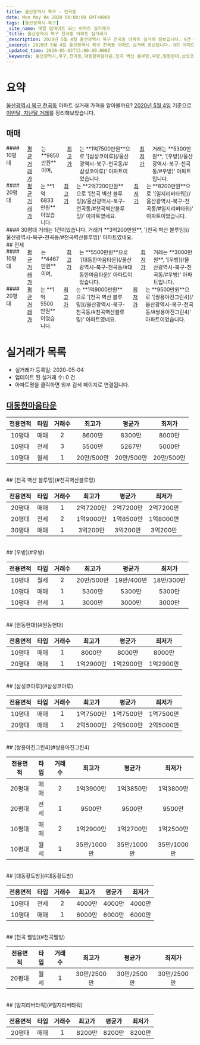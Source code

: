 ```yaml
---
title: 울산광역시 북구 - 천곡동
date: Mon May 04 2020 00:00:00 GMT+0900
tags: [울산광역시-북구]
_site_name: 매일 업데이트 되는 아파트 실거래가
_title: 울산광역시 북구 천곡동 아파트 실거래가
_description: 2020년 5월 4일 울산광역시 북구 천곡동 아파트 실거래 정보입니다. 9건 아파트 정보가 있습니다.
_excerpt: 2020년 5월 4일 울산광역시 북구 천곡동 아파트 실거래 정보입니다. 9건 아파트 정보가 있습니다.
_updated_time: 2020-05-03T15:00:00.000Z
_keywords: 울산광역시,북구,천곡동,대동한마음타운,천곡 벽산 블루밍,우방,원동현대,삼성코아루,쌍용아진그린4,대동황토방,천곡 웰빙,일지리버타워
---
```





# 요약
<ins>울산광역시 북구 천곡동</ins> 아파트 실거래 가격을 알아볼까요? <ins>2020년 5월 4일</ins> 기준으로 <ins>이번달, 지난달 거래</ins>를 정리해보았습니다.

## 매매
<div class="container">
<div class="six columns" markdown="1">
#### 10평대
<ins>평균 거래가</ins>는 **9850만원**이며, <ins>최고가</ins>는 **1억7500만원**으로 '[삼성코아루](/울산광역시-북구-천곡동/#삼성코아루)' 아파트이었습니다. <ins>최저가</ins> 거래는 **5300만원**, '[우방](/울산광역시-북구-천곡동/#우방)' 아파트입니다.
</div>
<div class="six columns" markdown="1">
#### 20평대
<ins>평균 거래가</ins>는 **1억6833만원**이었습니다. <ins>최고가</ins>는 **2억7200만원**으로 '[천곡 벽산 블루밍](/울산광역시-북구-천곡동/#천곡벽산블루밍)' 아파트였네요. <ins>최저가</ins>는 **8200만원**으로 '[일지리버타워](/울산광역시-북구-천곡동/#일지리버타워)' 아파트이었습니다.
</div>
</div>
<div class="container">
<div class="twelve columns" markdown="1">
#### 30평대
거래는 1건이었습니다. 거래가 **3억200만원**, '[천곡 벽산 블루밍](/울산광역시-북구-천곡동/#천곡벽산블루밍)' 아파트였네요.
</div>
</div>
## 전세
<div class="container">
<div class="six columns" markdown="1">
#### 10평대
<ins>평균 거래가</ins>는 **4467만원**이며, <ins>최고가</ins>는 **5500만원**으로 '[대동한마음타운](/울산광역시-북구-천곡동/#대동한마음타운)' 아파트이었습니다. <ins>최저가</ins> 거래는 **3000만원**, '[우방](/울산광역시-북구-천곡동/#우방)' 아파트입니다.
</div>
<div class="six columns" markdown="1">
#### 20평대
<ins>평균 거래가</ins>는 **1억5500만원**이었습니다. <ins>최고가</ins>는 **1억9000만원**으로 '[천곡 벽산 블루밍](/울산광역시-북구-천곡동/#천곡벽산블루밍)' 아파트였네요. <ins>최저가</ins>는 **9500만원**으로 '[쌍용아진그린4](/울산광역시-북구-천곡동/#쌍용아진그린4)' 아파트이었습니다.
</div>
</div>



# 실거래가 목록
- 실거래가 등록일: 2020-05-04
- 업데이트 된 실거래 수: 0 건
- 아파트명을 클릭하면 외부 검색 페이지로 연결됩니다.

## [대동한마음타운](#대동한마음타운)

|전용면적|타입|거래수|최고가|평균가|최저가|
|:---:|:---:|:---:|:---:|:---:|:---:|
|10평대|<span class="deal-type-1">매매</span>|2|8600만|8300만|8000만|
|10평대|<span class="deal-type-2">전세</span>|3|5500만|5267만|5000만|
|10평대|<span class="deal-type-3">월세</span>|1|20만/500만|20만/500만|20만/500만|

<br/>
## [천곡 벽산 블루밍](#천곡벽산블루밍)

|전용면적|타입|거래수|최고가|평균가|최저가|
|:---:|:---:|:---:|:---:|:---:|:---:|
|20평대|<span class="deal-type-1">매매</span>|1|2억7200만|2억7200만|2억7200만|
|20평대|<span class="deal-type-2">전세</span>|2|1억9000만|1억8500만|1억8000만|
|30평대|<span class="deal-type-1">매매</span>|1|3억200만|3억200만|3억200만|

<br/>
## [우방](#우방)

|전용면적|타입|거래수|최고가|평균가|최저가|
|:---:|:---:|:---:|:---:|:---:|:---:|
|10평대|<span class="deal-type-3">월세</span>|2|20만/500만|19만/400만|18만/300만|
|10평대|<span class="deal-type-1">매매</span>|1|5300만|5300만|5300만|
|10평대|<span class="deal-type-2">전세</span>|1|3000만|3000만|3000만|

<br/>
## [원동현대](#원동현대)

|전용면적|타입|거래수|최고가|평균가|최저가|
|:---:|:---:|:---:|:---:|:---:|:---:|
|10평대|<span class="deal-type-1">매매</span>|1|8000만|8000만|8000만|
|20평대|<span class="deal-type-1">매매</span>|1|1억2900만|1억2900만|1억2900만|

<br/>
## [삼성코아루](#삼성코아루)

|전용면적|타입|거래수|최고가|평균가|최저가|
|:---:|:---:|:---:|:---:|:---:|:---:|
|10평대|<span class="deal-type-1">매매</span>|1|1억7500만|1억7500만|1억7500만|
|20평대|<span class="deal-type-1">매매</span>|1|2억5000만|2억5000만|2억5000만|

<br/>
## [쌍용아진그린4](#쌍용아진그린4)

|전용면적|타입|거래수|최고가|평균가|최저가|
|:---:|:---:|:---:|:---:|:---:|:---:|
|20평대|<span class="deal-type-1">매매</span>|2|1억3900만|1억3850만|1억3800만|
|20평대|<span class="deal-type-2">전세</span>|1|9500만|9500만|9500만|
|10평대|<span class="deal-type-1">매매</span>|2|1억2900만|1억2700만|1억2500만|
|10평대|<span class="deal-type-3">월세</span>|1|35만/1000만|35만/1000만|35만/1000만|

<br/>
## [대동황토방](#대동황토방)

|전용면적|타입|거래수|최고가|평균가|최저가|
|:---:|:---:|:---:|:---:|:---:|:---:|
|10평대|<span class="deal-type-2">전세</span>|2|4000만|4000만|4000만|
|10평대|<span class="deal-type-1">매매</span>|1|6000만|6000만|6000만|

<br/>
## [천곡 웰빙](#천곡웰빙)

|전용면적|타입|거래수|최고가|평균가|최저가|
|:---:|:---:|:---:|:---:|:---:|:---:|
|20평대|<span class="deal-type-3">월세</span>|1|30만/2500만|30만/2500만|30만/2500만|

<br/>
## [일지리버타워](#일지리버타워)

|전용면적|타입|거래수|최고가|평균가|최저가|
|:---:|:---:|:---:|:---:|:---:|:---:|
|20평대|<span class="deal-type-1">매매</span>|1|8200만|8200만|8200만|

<br/>



